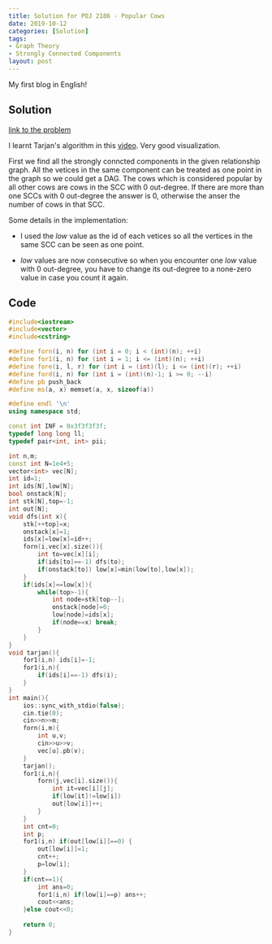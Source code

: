 ```yaml
---
title: Solution for POJ 2186 - Popular Cows
date: 2019-10-12
categories: [Solution]
tags: 
- Graph Theory
- Strongly Connected Components
layout: post
---
```


My first blog in English!

<!--more-->

## Solution

[link to the problem](http://poj.org/problem?id=2186)

I learnt Tarjan's algorithm in this [video](https://www.youtube.com/watch?v=TyWtx7q2D7Y). Very good visualization.

First we find all the strongly conncted components in the given relationship graph. All the vetices in the same component can be treated as one point in the graph so we could get a DAG. The cows which is considered popular by all other cows are cows in the SCC with 0 out-degree. If there are more than one SCCs with 0 out-degree the answer is 0, otherwise the anser the number of cows in that SCC.

Some details in the implementation:

* I used the $low$ value as the id of each vetices so all the vertices in the same SCC can be seen as one point.

* $low$ values are now consecutive so when you encounter one $low$ value with 0 out-degree, you have to change its out-degree to a none-zero value in case you count it again.

## Code
```cpp
#include<iostream>
#include<vector>
#include<cstring>

#define forn(i, n) for (int i = 0; i < (int)(n); ++i)
#define for1(i, n) for (int i = 1; i <= (int)(n); ++i)
#define fore(i, l, r) for (int i = (int)(l); i <= (int)(r); ++i)
#define ford(i, n) for (int i = (int)(n)-1; i >= 0; --i)
#define pb push_back
#define ms(a, x) memset(a, x, sizeof(a))

#define endl '\n'
using namespace std;

const int INF = 0x3f3f3f3f;
typedef long long ll;
typedef pair<int, int> pii;

int n,m;
const int N=1e4+5;
vector<int> vec[N];
int id=1;
int ids[N],low[N];
bool onstack[N];
int stk[N],top=-1;
int out[N];
void dfs(int x){
    stk[++top]=x;
    onstack[x]=1;
    ids[x]=low[x]=id++;
    forn(i,vec[x].size()){
        int to=vec[x][i];
        if(ids[to]==-1) dfs(to);
        if(onstack[to]) low[x]=min(low[to],low[x]);
    }
    if(ids[x]==low[x]){
        while(top>-1){
            int node=stk[top--];
            onstack[node]=0;
            low[node]=ids[x];
            if(node==x) break;
        }
    }
}
void tarjan(){
    for1(i,n) ids[i]=-1;
    for1(i,n){
        if(ids[i]==-1) dfs(i);
    }
}
int main(){
    ios::sync_with_stdio(false);
    cin.tie(0);
    cin>>n>>m;
    forn(i,m){
        int u,v;
        cin>>u>>v;
        vec[u].pb(v);
    }
    tarjan();
    for1(i,n){
        forn(j,vec[i].size()){
            int it=vec[i][j];
            if(low[it]!=low[i])
            out[low[i]]++;
        }
    }
    int cnt=0;
    int p;
    for1(i,n) if(out[low[i]]==0) {
        out[low[i]]=1;
        cnt++;
        p=low[i];
    }
    if(cnt==1){
        int ans=0;
        for1(i,n) if(low[i]==p) ans++;
        cout<<ans;
    }else cout<<0;
    
    return 0;
}
```

